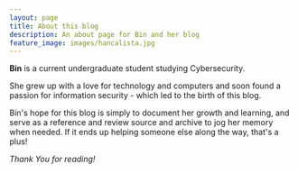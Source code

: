 ```yaml
---
layout: page
title: About this blog
description: An about page for Bin and her blog
feature_image: images/hancalista.jpg
---
```


**Bin** is a current undergraduate student studying Cybersecurity. 

She grew up with a love for technology and computers and soon found a passion for information security - which led to the birth of this blog.

Bin's hope for this blog is simply to document her growth and learning, and serve as a reference and review source and archive to jog her memory when needed. If it ends up helping someone else along the way, that's a plus!



*Thank You for reading!*
